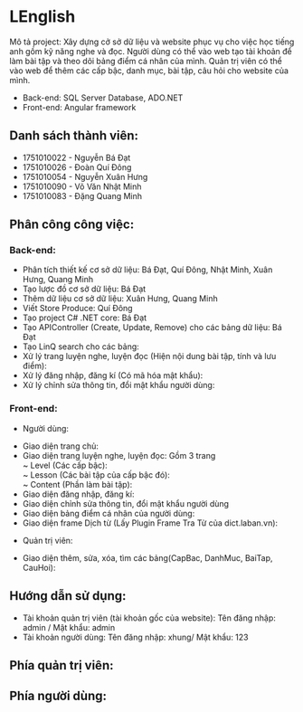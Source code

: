 # LEnglish

 Mô tả project: Xây dựng cở sở dữ liệu và website phục vụ cho việc học tiếng anh gồm kỹ năng nghe và đọc. Người dùng có thể vào web tạo tài khoản để làm bài tập và theo dõi bảng điểm cá nhân của mình. Quản trị viên có thể vào web để thêm các cấp bậc, danh mục, bài tập, câu hỏi cho website của mình.
+ Back-end: SQL Server Database, ADO.NET
+ Front-end: Angular framework

## Danh sách thành viên:
+ 1751010022 - Nguyễn Bá Đạt
+ 1751010026 - Đoàn Quí Đông
+ 1751010054 - Nguyễn Xuân Hưng
+ 1751010090 - Võ Văn Nhật Minh
+ 1751010083 - Đặng Quang Minh

## Phân công công việc:
### Back-end: 
 - Phân tích thiết kế cơ sở dữ liệu: Bá Đạt, Quí Đông, Nhật Minh, Xuân Hưng, Quang Minh
 - Tạo lược đồ cơ sở dữ liệu: Bá Đạt
 - Thêm dữ liệu cơ sở dữ liệu: Xuân Hưng, Quang Minh
 - Viết Store Produce: Quí Đông
 - Tạo project C# .NET core: Bá Đạt
 - Tạo APIController (Create, Update, Remove) cho các bảng dữ liệu: Bá Đạt
 - Tạo LinQ search cho các bảng: 
 - Xử lý trang luyện nghe, luyện đọc (Hiện nội dung bài tập, tính và lưu điểm):
 - Xử lý đăng nhập, đăng kí (Có mã hóa mật khẩu): 
 - Xử lý chỉnh sửa thông tin, đổi mật khẩu người dùng: 
### Front-end:
 * Người dùng: 
  - Giao diện trang chủ:   
  - Giao diện trang luyện nghe, luyện đọc: Gồm 3 trang  
   ~ Level (Các cấp bậc):   
   ~ Lesson (Các bài tập của cấp bậc đó):    
   ~ Content (Phần làm bài tập):     
  - Giao diện đăng nhập, đăng kí:  
  - Giao diện chỉnh sửa thông tin, đổi mật khẩu người dùng  
  - Giao diện bảng điểm cá nhân của người dùng:  
  - Giao diện frame Dịch từ (Lấy Plugin Frame Tra Từ của dict.laban.vn):   
 * Quản trị viên: 
  - Giao diện thêm, sửa, xóa, tìm các bảng(CapBac, DanhMuc, BaiTap, CauHoi):
## Hướng dẫn sử dụng:
 - Tài khoản quản trị viên (tài khoản gốc của website): Tên đăng nhập: admin / Mật khẩu: admin
 - Tài khoản người dùng: Tên đăng nhập: xhung/ Mật khẩu: 123
 
  Phía quản trị viên:
   - 
  Phía người dùng:
   - 
 
